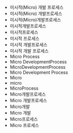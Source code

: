 - 미시적(Micro) 개발 프로세스
- 미시적(Micro) 개발프로세스
- 미시적(Micro)개발프로세스
- 미시적개발프로세스
- 미시적프로세스
- 미시적 프로세스
- 미시적 개발프로세스
- 미시적 개발 프로세스
- Micro Process
- Micro DevelopmentProcess
- MicroDevelopmentProcess
- Micro Development Process
- Micro
- micro
- MicroProcess
- Micro개발프로세스
- Micro 개발프로세스
- Micro개발
- Micro 개발
- Micro프로세스
- Micro 프로세스